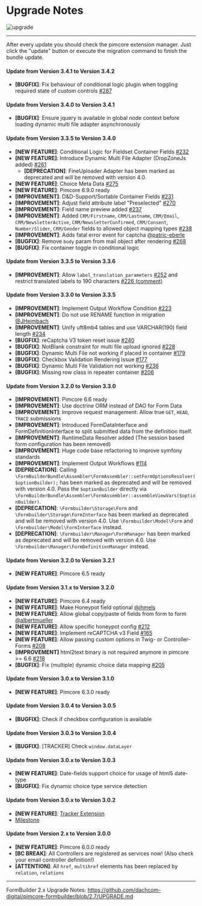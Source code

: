 # Upgrade Notes
![upgrade](https://user-images.githubusercontent.com/700119/31535145-3c01a264-affa-11e7-8d86-f04c33571f65.png)  

***

After every update you should check the pimcore extension manager. 
Just click the "update" button or execute the migration command to finish the bundle update.

#### Update from Version 3.4.1 to Version 3.4.2
- **[BUGFIX]**: Fix behaviour of conditional logic plugin when toggling required state of custom controls [#287](https://github.com/dachcom-digital/pimcore-formbuilder/issues/287)

#### Update from Version 3.4.0 to Version 3.4.1
- **[BUGFIX]**: Ensure jquery is available in global node context before loading dynamic multi file adapter asynchronously

#### Update from Version 3.3.5 to Version 3.4.0
- **[NEW FEATURE]**: Conditional Logic for Fieldset Container Fields [#232](https://github.com/dachcom-digital/pimcore-formbuilder/issues/232)
- **[NEW FEATURE]**: Introduce Dynamic Multi File Adapter (DropZoneJs added) [#261](https://github.com/dachcom-digital/pimcore-formbuilder/issues/261)
    - **[DEPRECATION]**: FineUploader Adapter has been marked as deprecated and will be removed with version 4.0.
- **[NEW FEATURE]**: Choice Meta Data [#275](https://github.com/dachcom-digital/pimcore-formbuilder/issues/275)
- **[NEW FEATURE]**: Pimcore 6.9.0 ready
- **[IMPROVEMENT]**: D&D-Support/Sortable Container Fields [#231](https://github.com/dachcom-digital/pimcore-formbuilder/issues/231)
- **[IMPROVEMENT]**: Adjust field attribute label "Preselected" [#270](https://github.com/dachcom-digital/pimcore-formbuilder/issues/270)
- **[IMPROVEMENT]**: Field name preview added [#237](https://github.com/dachcom-digital/pimcore-formbuilder/issues/237)
- **[IMPROVEMENT]**: Added `CRM/Firstname`, `CRM/Lastname`, `CRM/Email`, `CRM/NewsletterActive`, `CRM/NewsletterConfirmed`, `CRM/Consent`, `Number/Slider`, `CRM/Gender` fields to allowed object mapping types [#238](https://github.com/dachcom-digital/pimcore-formbuilder/issues/238)
- **[IMPROVEMENT]**: Adds fatal error event for captcha [@patric-eberle](https://github.com/dachcom-digital/pimcore-formbuilder/pull/267)
- **[BUGFIX]**: Remove `body` param from mail object after rendering [#268](https://github.com/dachcom-digital/pimcore-formbuilder/issues/268)
- **[BUGFIX]**: Fix container toggle in conditional logic

#### Update from Version 3.3.5 to Version 3.3.6
- **[IMPROVEMENT]**: Allow `label_translation_parameters` [#252](https://github.com/dachcom-digital/pimcore-formbuilder/issues/252) and restrict translated labels to 190 characters [#226 (comment)](https://github.com/dachcom-digital/pimcore-formbuilder/issues/226#issuecomment-769022296)

#### Update from Version 3.3.0 to Version 3.3.5
- **[IMPROVEMENT]**: Implement Output Workflow Condition [#223](https://github.com/dachcom-digital/pimcore-formbuilder/pull/223)
- **[IMPROVEMENT]**: Do not use RENAME function in migration [@JHeimbach](https://github.com/dachcom-digital/pimcore-formbuilder/issues/243)
- **[IMPROVEMENT]**: Unify uft8mb4 tables and use VARCHAR(190) field length [#234](https://github.com/dachcom-digital/pimcore-formbuilder/issues/234)
- **[BUGFIX]**: reCaptcha V3 token reset issue [#240](https://github.com/dachcom-digital/pimcore-formbuilder/issues/240)
- **[BUGFIX]**: NotBlank constraint for multi file upload ignored [#228](https://github.com/dachcom-digital/pimcore-formbuilder/issues/228)
- **[BUGFIX]**: Dynamic Multi File not working if placed in container [#179](https://github.com/dachcom-digital/pimcore-formbuilder/issues/179)
- **[BUGFIX]**: Checkbox Validation Rendering Issue [#177](https://github.com/dachcom-digital/pimcore-formbuilder/issues/177)
- **[BUGFIX]**: Dynamic Multi File Validation not working [#236](https://github.com/dachcom-digital/pimcore-formbuilder/issues/236)
- **[BUGFIX]**: Missing row class in repeater container [#206](https://github.com/dachcom-digital/pimcore-formbuilder/issues/206)

#### Update from Version 3.2.0 to Version 3.3.0
- **[IMPROVEMENT]**: Pimcore 6.6 ready
- **[IMPROVEMENT]**: Use doctrine ORM instead of DAO for Form Data
- **[IMPROVEMENT]**: Improve request management: Allow true `GET`, `HEAD`, `TRACE` submissions 
- **[IMPROVEMENT]**: Introduced FormDataInterface and FormDefinitionInterface to split submitted data from the definition itself. 
- **[IMPROVEMENT]**: RuntimeData Resolver added (The session based form configuration has been removed)
- **[IMPROVEMENT]**: Huge code base refactoring to improve symfony standards
- **[IMPROVEMENT]**: Implement Output Workflows [#114](https://github.com/dachcom-digital/pimcore-formbuilder/issues/114)
- **[DEPRECATION]**: Calling `\FormBuilderBundle\Assembler\FormAssembler::setFormOptionsResolver($optionBuilder);` has been marked as deprecated and will be removed with version 4.0. Pass the `$optionBuilder` directly via `\FormBuilderBundle\Assembler\FormAssembler::assembleViewVars($optionBuilder)`.
- **[DEPRECATION]**: `\Formbuilder\Storage\Form` and `\Formbuilder\Storage\FormInterface` has been marked as deprecated and will be removed with version 4.0. Use `\Formbuilder\Model\Form` and `\Formbuilder\Model\FormInterface` instead.
- **[DEPRECATION]**: `\Formbuilder\Manager\FormManager` has been marked as deprecated and will be removed with version 4.0. Use `\Formbuilder\Manager\FormDefinitionManager` instead.

#### Update from Version 3.2.0 to Version 3.2.1
- **[NEW FEATURE]**: Pimcore 6.5 ready

#### Update from Version 3.1.x to Version 3.2.0
- **[NEW FEATURE]**: Pimcore 6.4 ready
- **[NEW FEATURE]**: Make Honeypot field optional [@ihmels](https://github.com/dachcom-digital/pimcore-formbuilder/issues/167)
- **[NEW FEATURE]**: Allow global copy/paste of fields from form to form [@albertmueller](https://github.com/dachcom-digital/pimcore-formbuilder/pull/207)
- **[NEW FEATURE]**: Allow specific honeypot config [#212](https://github.com/dachcom-digital/pimcore-formbuilder/issues/212)
- **[NEW FEATURE]**: Implement reCAPTCHA v3 Field [#165](https://github.com/dachcom-digital/pimcore-formbuilder/issues/165)
- **[NEW FEATURE]**: Allow passing custom options in Twig- or Controller-Forms [#208](https://github.com/dachcom-digital/pimcore-formbuilder/issues/208)
- **[IMPROVEMENT]** html2text binary is not required anymore in pimcore >= 6.6 [#218](https://github.com/dachcom-digital/pimcore-formbuilder/issues/218)
- **[BUGFIX]**: Fix (multiple) dynamic choice data mapping [#205](https://github.com/dachcom-digital/pimcore-formbuilder/issues/205)

#### Update from Version 3.0.x to Version 3.1.0
- **[NEW FEATURE]**: Pimcore 6.3.0 ready

#### Update from Version 3.0.4 to Version 3.0.5
- **[BUGFIX]**: Check if checkbox configuration is available

#### Update from Version 3.0.3 to Version 3.0.4
- **[BUGFIX]**: [TRACKER] Check `window.dataLayer`

#### Update from Version 3.0.x to Version 3.0.3
- **[NEW FEATURE]**: Date-fields support choice for usage of html5 date-type
- **[BUGFIX]**: Fix dynamic choice type service detection

#### Update from Version 3.0.x to Version 3.0.2
- **[NEW FEATURE]**: [Tracker Extension](https://github.com/dachcom-digital/pimcore-formbuilder/issues/183)
- [Milestone](https://github.com/dachcom-digital/pimcore-formbuilder/milestone/23?closed=1)

#### Update from Version 2.x to Version 3.0.0
- **[NEW FEATURE]**: Pimcore 6.0.0 ready
- **[BC BREAK]**: All Controllers are registered as services now! (Also check your email controller definition!)
- **[ATTENTION]**: All `href`, `multihref` elements has been replaced by `relation`, `relations`

***

FormBuilder 2.x Upgrade Notes: https://github.com/dachcom-digital/pimcore-formbuilder/blob/2.7/UPGRADE.md
